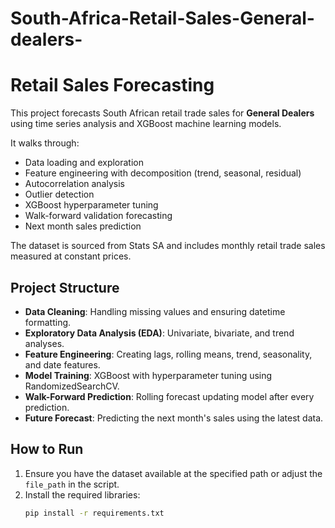 # South-Africa-Retail-Sales-General-dealers-
# Retail Sales Forecasting

This project forecasts South African retail trade sales for **General Dealers** using time series analysis and XGBoost machine learning models.

It walks through:
- Data loading and exploration
- Feature engineering with decomposition (trend, seasonal, residual)
- Autocorrelation analysis
- Outlier detection
- XGBoost hyperparameter tuning
- Walk-forward validation forecasting
- Next month sales prediction

The dataset is sourced from Stats SA and includes monthly retail trade sales measured at constant prices.

## Project Structure

- **Data Cleaning**: Handling missing values and ensuring datetime formatting.
- **Exploratory Data Analysis (EDA)**: Univariate, bivariate, and trend analyses.
- **Feature Engineering**: Creating lags, rolling means, trend, seasonality, and date features.
- **Model Training**: XGBoost with hyperparameter tuning using RandomizedSearchCV.
- **Walk-Forward Prediction**: Rolling forecast updating model after every prediction.
- **Future Forecast**: Predicting the next month's sales using the latest data.

## How to Run

1. Ensure you have the dataset available at the specified path or adjust the `file_path` in the script.
2. Install the required libraries:
   ```bash
   pip install -r requirements.txt
